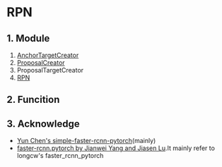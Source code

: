 # RPN
## 1. Module
1. [AnchorTargetCreator](https://github.com/YisraelZhang/RegionProposal-Network/blob/master/anchor_target_creator.py)
2. [ProposalCreator](https://github.com/YisraelZhang/RegionProposal-Network/blob/master/proposal_creator.py)
3. ProposalTargetCreator
4. [RPN](https://github.com/YisraelZhang/RegionProposal-Network/blob/master/rpn.py)

## 2. Funcition


## 3. Acknowledge
- [Yun Chen's simple-faster-rcnn-pytorch](https://github.com/chenyuntc/simple-faster-rcnn-pytorch)(mainly)
- [faster-rcnn.pytorch by Jianwei Yang and Jiasen Lu](https://github.com/jwyang/faster-rcnn.pytorch).It mainly refer to longcw's faster_rcnn_pytorch
